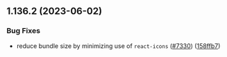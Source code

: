 ## 1.136.2 (2023-06-02)


### Bug Fixes

* reduce bundle size by minimizing use of `react-icons` ([#7330](https://github.com/EddieHubCommunity/LinkFree/issues/7330)) ([158ffb7](https://github.com/EddieHubCommunity/LinkFree/commit/158ffb71af43e32fe4c5f235ae5489e700bdaf09))



